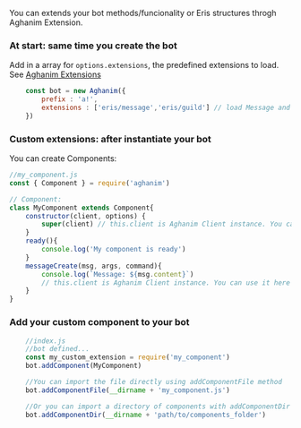 You can extends your bot methods/funcionality or Eris structures throgh Aghanim Extension.

### At start: same time you create the bot

Add in a array for `options.extensions`, the predefined extensions to load. See [Aghanim Extensions](link)

```js
	const bot = new Aghanim({
		prefix : 'a!',
		extensions : ['eris/message','eris/guild'] // load Message and Guild extensions from extensions/eris folder
	})
```

### Custom extensions: after instantiate your bot

You can create Components:

```js
//my_component.js
const { Component } = require('aghanim')

// Component:
class MyComponent extends Component{
	constructor(client, options) {
		super(client) // this.client is Aghanim Client instance. You can use in other methods
	}
	ready(){
		console.log('My component is ready')
	}
	messageCreate(msg, args, command){
		console.log(`Message: ${msg.content}`)
		// this.client is Aghanim Client instance. You can use it here
	}
}
```

### Add your custom component to your bot
```js
	//index.js
	//bot defined...
	const my_custom_extension = require('my_component')
	bot.addComponent(MyComponent)

	//You can import the file directly using addComponentFile method
	bot.addComponentFile(__dirname + 'my_component.js')

	//Or you can import a directory of components with addComponentDir method
	bot.addComponentDir(__dirname + 'path/to/components_folder')
```

